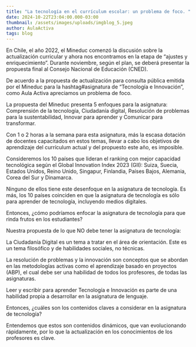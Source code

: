 ```yaml
---
title: "La tecnología en el currículum escolar: un problema de foco. "
date: 2024-10-22T23:04:00.000-03:00
thumbnail: /assets/images/uploads/imgblog_5.jpeg
author: AulaActiva
tags: blog
---
```

En Chile, el año 2022, el Mineduc comenzó la discusión sobre la actualización curricular y ahora nos encontramos en la etapa de “ajustes y enriquecimiento”. Durante noviembre, según el plan, se deberá presentar la propuesta final al Consejo Nacional de Educación (CNED). 

De acuerdo a la propuesta de actualización para consulta pública emitida por el Mineduc para la hashtag#asignatura de “Tecnología e Innovación”, como Aula Activa apreciamos un problema de foco. 

La propuesta del Mineduc presenta 5 enfoques para la asignatura: Comprensión de la tecnología, Ciudadanía digital, Resolución de problemas para la sustentabilidad, Innovar para aprender y Comunicar para transformar.

Con 1 o 2 horas a la semana para esta asignatura, más la escasa dotación de docentes capacitados en estos temas, llevar a cabo los objetivos de aprendizaje del currículum actual y del propuesto este año, es imposible. 

Consideremos los 10 países que lideran el ranking con mejor capacidad tecnológica según el Global Innovation Index 2023 (GII): Suiza, Suecia, Estados Unidos, Reino Unido, Singapur, Finlandia, Países Bajos, Alemania, Corea del Sur y Dinamarca.

Ninguno de ellos tiene este desenfoque en la asignatura de tecnología. Es más, los 10 países coinciden en que la asignatura de tecnología es sólo para aprender de tecnología, incluyendo medios digitales. 

Entonces, ¿cómo podríamos enfocar la asignatura de tecnología para que rinda frutos en los estudiantes? 

Nuestra propuesta de lo que NO debe tener la asignatura de tecnología: 

La Ciudadanía Digital es un tema a tratar en el área de orientación. Este es un tema filosófico y de habilidades sociales, no técnicas. 

La resolución de problemas y la innovación son conceptos que se abordan en las metodologías activas como el aprendizaje basado en proyectos (ABP), el cual debe ser una habilidad de todos los profesores, de todas las asignaturas.

Leer y escribir para aprender Tecnología e Innovación es parte de una habilidad propia a desarrollar en la asignatura de lenguaje. 

Entonces, ¿cuáles son los contenidos claves a considerar en la asignatura de tecnología? 

Entendemos que estos son contenidos dinámicos, que van evolucionando rápidamente, por lo que la actualización en los conocimientos de los profesores es clave.
